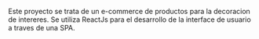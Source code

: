 Este proyecto se trata de un e-commerce de productos para la decoracion de intereres.
Se utiliza ReactJs para el desarrollo de la interface de usuario a traves de una SPA.
